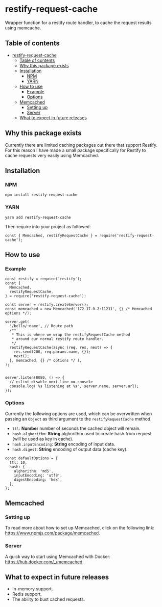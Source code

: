 # restify-request-cache
Wrapper function for a restify route handler, to cache the request results using memcache.

## Table of contents
- [restify-request-cache](#restify-request-cache)
  - [Table of contents](#table-of-contents)
  - [Why this package exists](#why-this-package-exists)
  - [Installation](#installation)
    - [NPM](#npm)
    - [YARN](#yarn)
  - [How to use](#how-to-use)
    - [Example](#example)
    - [Options](#options)
  - [Memcached](#memcached)
    - [Setting up](#setting-up)
    - [Server](#server)
  - [What to expect in future releases](#what-to-expect-in-future-releases)

## Why this package exists
Currently there are limited caching packages out there that support Restify. For this reason I have made a small package specifically for Restify to cache requests very easily using Memcached.

## Installation
### NPM
`npm install restify-request-cache`
### YARN
`yarn add restify-request-cache`

Then require into your project as followed:

`const { Memcached, restifyRequestCache } = require('restify-request-cache');`

## How to use
### Example
```
const restify = require('restify');
const {
  Memcached,
  restifyRequestCache,
} = require('restify-request-cache');

const server = restify.createServer();
const memcached = new Memcached('172.17.0.2:11211', {} /* Memcached options */);

server.get(
  '/hello/:name', // Route path
  /**
   * This is where we wrap the restifyRequestCache method
   * around our normal restify route handler.
   */
  restifyRequestCache(async (req, res, next) => {
    res.send(200, req.params.name, {});
    next();
  }, memcached, {} /* options */ ),
);


server.listen(8080, () => {
  // eslint-disable-next-line no-console
  console.log('%s listening at %s', server.name, server.url);
});
```
### Options
Currently the following options are used, which can be overwritten when passing an `Object` as third argument to the `restifyRequestCache` method.
- `ttl`: <b>Number</b> number of seconds the cached object will remain.
- `hash.alghorithm`: <b>String</b> alghorithm used to create hash from request (will be used as key in cache).
- `hash.inputEncoding`: <b>String</b> encoding of input data.
- `hash.digest`: <b>String</b> encoding of output data (cache key).
```
const defaultOptions = {
  ttl: 10,
  hash: {
    alghorithm: 'md5',
    inputEncoding: 'utf8',
    digestEncoding: 'hex',
  },
};
```

## Memcached
### Setting up
To read more about how to set up Memcached, click on the following link: <br>https://www.npmjs.com/package/memcached.
### Server
A quick way to start using Memcached with Docker: <br>https://hub.docker.com/_/memcached.

## What to expect in future releases
- In-memory support.
- Redis support.
- The ability to bust cached requests.

